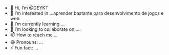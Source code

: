 - 👋 Hi, I’m @DEYKT
- 👀 I’m interested in ...aprender bastante para desenvolvimento de jogos e web
- 🌱 I’m currently learning ...
- 💞️ I’m looking to collaborate on ...
- 📫 How to reach me ...
- 😄 Pronouns: ...
- ⚡ Fun fact: ...

<!---
DEYKT/DEYKT is a ✨ special ✨ repository because its `README.md` (this file) appears on your GitHub profile.
You can click the Preview link to take a look at your changes.
--->
